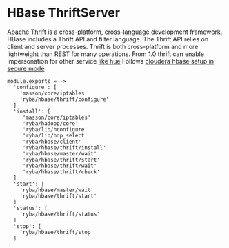 
# HBase ThriftServer

[Apache Thrift](http://wiki.apache.org/hadoop/Hbase/ThriftApi) is a cross-platform, cross-language development framework.
HBase includes a Thrift API and filter language. The Thrift API relies on client and server processes.
Thrift is both cross-platform and more lightweight than REST for many operations.
From 1.0 thrift can enable impersonation for other service [like hue][hue-hbase-impersonation]
Follows [cloudera hbase setup in secure mode][hbase-configuration]

    module.exports = ->
      'configure': [
        'masson/core/iptables'
        'ryba/hbase/thrift/configure'
      ]
      'install': [
         'masson/core/iptables'
         'ryba/hadoop/core'
         'ryba/lib/hconfigure'
         'ryba/lib/hdp_select'
         'ryba/hbase/client'
         'ryba/hbase/thrift/install'
         'ryba/hbase/master/wait'
         'ryba/hbase/thrift/start'
         'ryba/hbase/thrift/wait'
         'ryba/hbase/thrift/check'
      ]
      'start': [
        'ryba/hbase/master/wait'
        'ryba/hbase/thrift/start'
      ]
      'status': [
        'ryba/hbase/thrift/status'
      ]
      'stop': [
        'ryba/hbase/thrift/stop'
      ]

  [hue-hbase-impersonation]:(http://gethue.com/hbase-browsing-with-doas-impersonation-and-kerberos/)
  [hbase-configuration]:(http://www.cloudera.com/content/www/en-us/documentation/enterprise/latest/topics/cdh_sg_hbase_authentication.html/)
